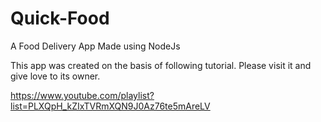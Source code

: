 # Quick-Food
A Food Delivery App Made using NodeJs


This app was created on the basis of following tutorial. Please visit it and give love to its owner.

https://www.youtube.com/playlist?list=PLXQpH_kZIxTVRmXQN9J0Az76te5mAreLV
